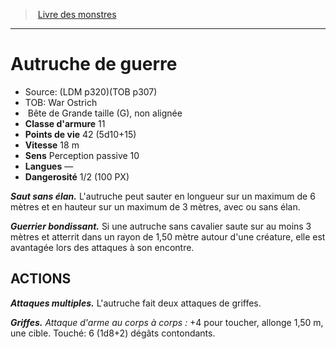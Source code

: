 ﻿> [Livre des monstres](tome_of_beasts_old.md)

---

# Autruche de guerre

- Source: (LDM p320)(TOB p307)
- TOB: War Ostrich
-  Bête de Grande taille (G), non alignée
- **Classe d'armure** 11
- **Points de vie** 42 (5d10+15)
- **Vitesse** 18 m
- **Sens** Perception passive 10
- **Langues** —
- **Dangerosité** 1/2 (100 PX)

**_Saut sans élan._** L'autruche peut sauter en longueur sur un maximum de 6 mètres et en hauteur sur un maximum de 3 mètres, avec ou sans élan.

**_Guerrier bondissant._** Si une autruche sans cavalier saute sur au moins 3 mètres et atterrit dans un rayon de 1,50 mètre autour d'une créature, elle est avantagée lors des attaques à son encontre.

## ACTIONS

**_Attaques multiples._** L'autruche fait deux attaques de griffes.

**_Griffes._** _Attaque d'arme au corps à corps :_ +4 pour toucher, allonge 1,50 m, une cible. Touché: 6 (1d8+2) dégâts contondants.

